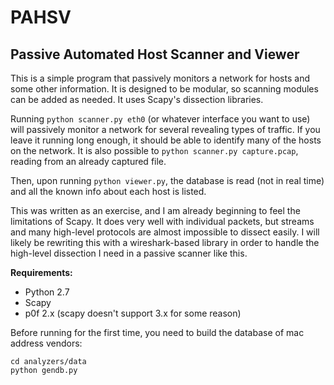 # PAHSV

## Passive Automated Host Scanner and Viewer

This is a simple program that passively monitors a network for hosts and some other information. It is designed to be modular, so scanning modules can be added as needed. It uses Scapy's dissection libraries.

Running `python scanner.py eth0` (or whatever interface you want to use) will passively monitor a network for several revealing types of traffic. If you leave it running long enough, it should be able to identify many of the hosts on the network. It is also possible to `python scanner.py capture.pcap`, reading from an already captured file.

Then, upon running `python viewer.py`, the database is read (not in real time) and all the known info about each host is listed.

This was written as an exercise, and I am already beginning to feel the limitations of Scapy. It does very well with individual packets, but streams and many high-level protocols are almost impossible to dissect easily. I will likely be rewriting this with a wireshark-based library in order to handle the high-level dissection I need in a passive scanner like this.

**Requirements:**

- Python 2.7
- Scapy
- p0f 2.x (scapy doesn't support 3.x for some reason)

Before running for the first time, you need to build the database of mac address vendors:

```
cd analyzers/data
python gendb.py
```
